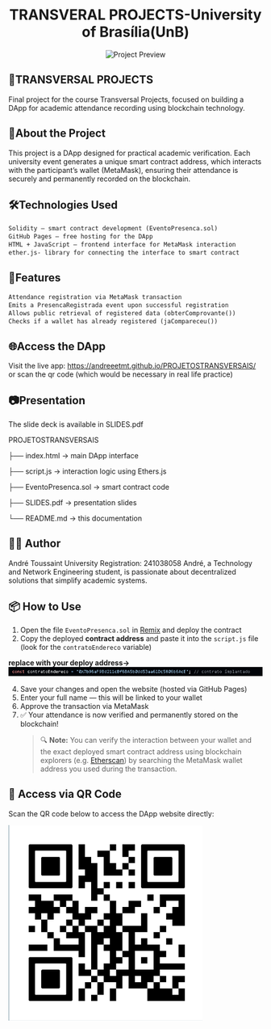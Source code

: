 <h1 align="center"> TRANSVERAL PROJECTS-University of Brasília(UnB)</h1>

<p align="center">
  <img src="preview.gif" alt="Project Preview" width="600"/>
</p>


## 📘TRANSVERSAL PROJECTS

Final project for the course Transversal Projects, focused on building a DApp for academic attendance recording using blockchain technology.

## 🚀About the Project

This project is a DApp designed for practical academic verification. Each university event generates a unique smart contract address, which interacts with the participant’s wallet (MetaMask), ensuring their attendance is securely and permanently recorded on the blockchain.

## 🛠️Technologies Used

    Solidity – smart contract development (EventoPresenca.sol)
    GitHub Pages – free hosting for the DApp
    HTML + JavaScript – frontend interface for MetaMask interaction
    ether.js- library for connecting the interface to smart contract

## 📄Features

    Attendance registration via MetaMask transaction
    Emits a PresencaRegistrada event upon successful registration
    Allows public retrieval of registered data (obterComprovante())
    Checks if a wallet has already registered (jaCompareceu())

## 🌐Access the DApp
Visit the live app: https://andreeetmt.github.io/PROJETOSTRANSVERSAIS/
or scan the qr code (which would be necessary in real life practice)

## 📷Presentation
The slide deck is available in SLIDES.pdf

PROJETOSTRANSVERSAIS

├── index.html           → main DApp interface

├── script.js            → interaction logic using Ethers.js

├── EventoPresenca.sol   → smart contract code

├── SLIDES.pdf           → presentation slides

└── README.md            → this documentation

## 👨‍🎓 Author
André Toussaint
University Registration: 241038058
André, a Technology and Network Engineering student, is passionate about decentralized solutions that simplify academic systems.

## 📦 How to Use
1. Open the file `EventoPresenca.sol` in [Remix](https://remix.ethereum.org) and deploy the contract  
2. Copy the deployed **contract address** and paste it into the `script.js` file (look for the `contratoEndereco` variable)
   
  **replace with your deploy address->**
   ![replace with your deploy address](image.png)


4. Save your changes and open the website (hosted via GitHub Pages)  
5. Enter your full name — this will be linked to your wallet  
6. Approve the transaction via MetaMask  
7. ✅ Your attendance is now verified and permanently stored on the blockchain!
   > 🔍 **Note:** You can verify the interaction between your wallet and the exact deployed smart contract address using blockchain explorers (e.g. [Etherscan](https://etherscan.io)) by searching the MetaMask wallet address you used during the transaction.

## 📱 Access via QR Code
Scan the QR code below to access the DApp website directly:


![QR Code](qrcode.png)




